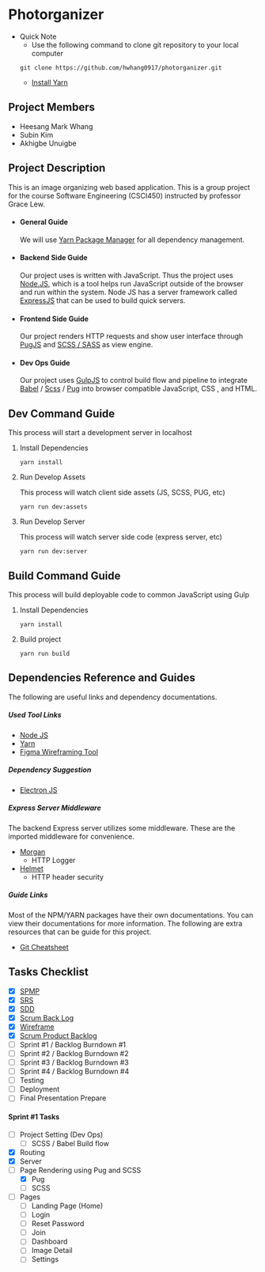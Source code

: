 # Photorganizer

- Quick Note
  - Use the following command to clone git repository to your local computer
  ```shell
  git clone https://github.com/hwhang0917/photorganizer.git
  ```
  - [Install Yarn](https://yarnpkg.com/getting-started/install)

## Project Members

- Heesang Mark Whang
- Subin Kim
- Akhigbe Unuigbe

## Project Description

This is an image organizing web based application. This is a group project for the course Software Engineering (CSCI450) instructed by professor Grace Lew.

- #### General Guide

  We will use [Yarn Package Manager](https://yarnpkg.com/) for all dependency management.

- #### Backend Side Guide

  Our project uses is written with JavaScript. Thus the project uses [Node.JS](https://nodejs.org/), which is a tool helps run JavaScript outside of the browser and run within the system. Node JS has a server framework called [ExpressJS](https://expressjs.com/) that can be used to build quick servers.

- #### Frontend Side Guide

  Our project renders HTTP requests and show user interface through [PugJS]() and [SCSS / SASS](https://sass-lang.com/) as view engine.

- #### Dev Ops Guide

  Our project uses [GulpJS](https://gulpjs.com/) to control build flow and pipeline to integrate [Babel](https://babeljs.io/) / [Scss](https://sass-lang.com/) / [Pug](http://pugjs.org/) into browser compatible JavaScript, CSS , and HTML.

## Dev Command Guide

This process will start a development server in localhost

1. Install Dependencies

   ```shell
   yarn install
   ```

2. Run Develop Assets

   This process will watch client side assets (JS, SCSS, PUG, etc)

   ```shell
   yarn run dev:assets
   ```

3. Run Develop Server

   This process will watch server side code (express server, etc)

   ```shell
   yarn run dev:server
   ```

## Build Command Guide

This process will build deployable code to common JavaScript using Gulp

1. Install Dependencies

   ```shell
   yarn install
   ```

2. Build project

   ```shell
   yarn run build
   ```

## Dependencies Reference and Guides

The following are useful links and dependency documentations.

##### Used Tool Links

- [Node JS](https://nodejs.org/en/)
- [Yarn](https://yarnpkg.com/)
- [Figma Wireframing Tool](https://www.figma.com/)

##### Dependency Suggestion

- [Electron JS](https://www.electronjs.org/)

##### Express Server Middleware

The backend Express server utilizes some middleware. These are the imported middleware for convenience.

- [Morgan](https://www.npmjs.com/package/morgan)
  - HTTP Logger
- [Helmet](https://www.npmjs.com/package/helmet)
  - HTTP header security

##### Guide Links

Most of the NPM/YARN packages have their own documentations. You can view their documentations for more information. The following are extra resources that can be guide for this project.

- [Git Cheatsheet](https://rogerdudler.github.io/git-guide/index.html)

## Tasks Checklist

- [x] [SPMP](https://docs.google.com/document/d/1efZlZqXOyssNrvKTeD-z5PMA7D-dw2AZRmiQvfEBhv8/edit?usp=sharing)
- [x] [SRS](https://docs.google.com/document/d/11epIAPKunG_suhRi7M4IBe1h7vPPXuk_Qj3y8QR6Vw4/edit?usp=sharing)
- [x] [SDD](https://docs.google.com/document/d/1ACKGWFZgQT5GJlm6Oa4l6Cc52V0TqhxrQ5hAnHAdXaU/edit?usp=sharing)
- [x] [Scrum Back Log](https://docs.google.com/spreadsheets/d/1froPASSCHChP8bctYNTxjJfjIjAtwvmkpMPh1d5ASao/edit?usp=sharing)
- [x] [Wireframe](https://www.figma.com/file/QkBPxaX2kneznzkUjByjNu/Photorganizer?node-id=0%3A1)
- [x] [Scrum Product Backlog](https://docs.google.com/spreadsheets/d/1froPASSCHChP8bctYNTxjJfjIjAtwvmkpMPh1d5ASao/edit?usp=sharing)
- [ ] Sprint #1 / Backlog Burndown #1
- [ ] Sprint #2 / Backlog Burndown #2
- [ ] Sprint #3 / Backlog Burndown #3
- [ ] Sprint #4 / Backlog Burndown #4
- [ ] Testing
- [ ] Deployment
- [ ] Final Presentation Prepare

#### Sprint #1 Tasks

- [ ] Project Setting (Dev Ops)
  - [ ] SCSS / Babel Build flow
- [x] Routing
- [x] Server
- [ ] Page Rendering using Pug and SCSS
  - [x] Pug
  - [ ] SCSS
- [ ] Pages
  - [ ] Landing Page (Home)
  - [ ] Login
  - [ ] Reset Password
  - [ ] Join
  - [ ] Dashboard
  - [ ] Image Detail
  - [ ] Settings
